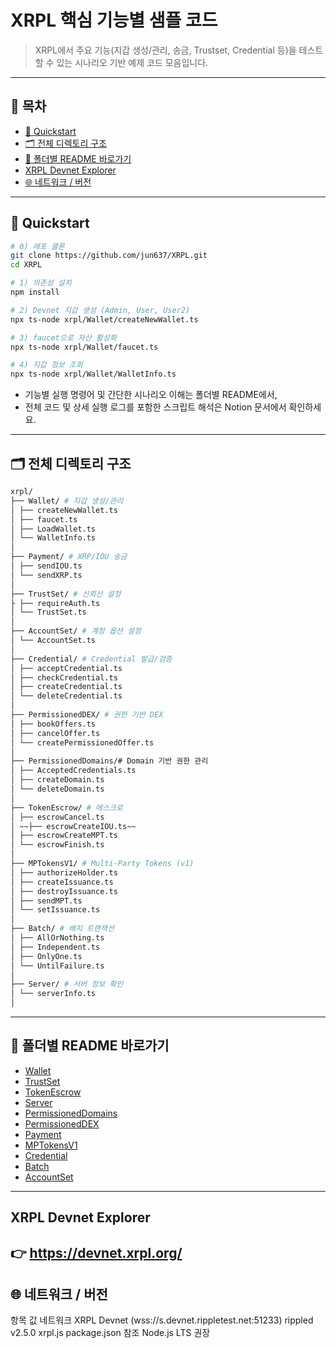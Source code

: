 # XRPL 핵심 기능별 샘플 코드

> XRPL에서 주요 기능(지갑 생성/관리, 송금, Trustset, Credential 등)을 테스트할 수 있는 시나리오 기반 예제 코드 모음입니다.

---

## 📑 목차

- [🚀 Quickstart](./README.md#-quickstart)
- [🗂️ 전체 디렉토리 구조](#전체-디렉토리-구조)
- [📂 폴더별 README 바로가기](./README.md#-폴더별-readme-바로가기)
- [XRPL Devnet Explorer](./README.md#xrpl-devnet-explorer)
- [🌐 네트워크 / 버전](./README.md#-네트워크--버전)
---

## 🚀 Quickstart

```bash
# 0) 레포 클론
git clone https://github.com/jun637/XRPL.git
cd XRPL

# 1) 의존성 설치
npm install

# 2) Devnet 지갑 생성 (Admin, User, User2)
npx ts-node xrpl/Wallet/createNewWallet.ts

# 3) faucet으로 자산 활성화
npx ts-node xrpl/Wallet/faucet.ts

# 4) 지갑 정보 조회
npx ts-node xrpl/Wallet/WalletInfo.ts
```
* 기능별 실행 명령어 및 간단한 시나리오 이해는 폴더별 README에서,
* 전체 코드 및 상세 실행 로그를 포함한 스크립트 해석은 Notion 문서에서 확인하세요.

---

## 🗂️ 전체 디렉토리 구조

```bash
xrpl/
├── Wallet/ # 지갑 생성/관리
│ ├── createNewWallet.ts
│ ├── faucet.ts
│ ├── LoadWallet.ts
│ └── WalletInfo.ts
│
├── Payment/ # XRP/IOU 송금
│ ├── sendIOU.ts
│ └── sendXRP.ts
│
├── TrustSet/ # 신뢰선 설정
├ ├── requireAuth.ts
│ └── TrustSet.ts
│
├── AccountSet/ # 계정 옵션 설정
│ └── AccountSet.ts
│
├── Credential/ # Credential 발급/검증
│ ├── acceptCredential.ts
│ ├── checkCredential.ts
│ ├── createCredential.ts
│ └── deleteCredential.ts
│
├── PermissionedDEX/ # 권한 기반 DEX
│ ├── bookOffers.ts
│ ├── cancelOffer.ts
│ └── createPermissionedOffer.ts
│
├── PermissionedDomains/# Domain 기반 권한 관리
│ ├── AcceptedCredentials.ts
│ ├── createDomain.ts
│ └── deleteDomain.ts
│
├── TokenEscrow/ # 에스크로
│ ├── escrowCancel.ts
│ ~~├── escrowCreateIOU.ts~~
│ ├── escrowCreateMPT.ts
│ └── escrowFinish.ts
│
├── MPTokensV1/ # Multi-Party Tokens (v1)
│ ├── authorizeHolder.ts
│ ├── createIssuance.ts
│ ├── destroyIssuance.ts
│ ├── sendMPT.ts
│ └── setIssuance.ts
│
├── Batch/ # 배치 트랜잭션
│ ├── AllOrNothing.ts
│ ├── Independent.ts
│ ├── OnlyOne.ts
│ └── UntilFailure.ts
│
├── Server/ # 서버 정보 확인
│ └── serverInfo.ts
│
```
---
## 📂 폴더별 README 바로가기

- [Wallet](./xrpl/Wallet/README.md)
- [TrustSet](./xrpl/TrustSet/README.md)
- [TokenEscrow](./xrpl/TokenEscrow/README.md)
- [Server](./xrpl/Server/README.md)
- [PermissionedDomains](./xrpl/PermissionedDomains/README.md)
- [PermissionedDEX](./xrpl/PermissionedDEX/README.md)
- [Payment](./xrpl/Payment/README.md)
- [MPTokensV1](./xrpl/MPTokensV1/README.md)
- [Credential](./xrpl/Credential/README.md)
- [Batch](./xrpl/Batch/README.md)
- [AccountSet](./xrpl/AccountSet/README.md)

---
## XRPL Devnet Explorer
👉 https://devnet.xrpl.org/
---
## 🌐 네트워크 / 버전
항목	값
네트워크	XRPL Devnet (wss://s.devnet.rippletest.net:51233)
rippled	v2.5.0
xrpl.js	package.json 참조
Node.js	LTS 권장
